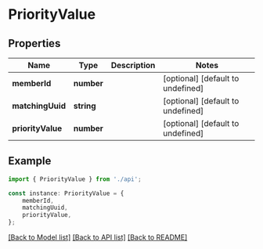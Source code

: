 # PriorityValue


## Properties

Name | Type | Description | Notes
------------ | ------------- | ------------- | -------------
**memberId** | **number** |  | [optional] [default to undefined]
**matchingUuid** | **string** |  | [optional] [default to undefined]
**priorityValue** | **number** |  | [optional] [default to undefined]

## Example

```typescript
import { PriorityValue } from './api';

const instance: PriorityValue = {
    memberId,
    matchingUuid,
    priorityValue,
};
```

[[Back to Model list]](../README.md#documentation-for-models) [[Back to API list]](../README.md#documentation-for-api-endpoints) [[Back to README]](../README.md)

